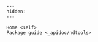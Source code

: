 ```{include} ../README.md
```

```{toctree}
---
hidden:
---

Home <self>
Package guide <_apidoc/ndtools>
```

